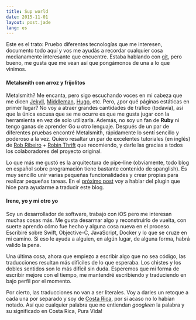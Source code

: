 ```yaml
---
title: Sup world
date: 2015-11-01
layout: post.jade
lang: es
---
```


Este es el trato: Pruebo diferentes tecnologías que me interesen, documento todo aquí y vos me ayudás a recordar cualquier cosa medianamente interesante que encuentre. Estaba hablando con [git](https://git-scm.com/), pero bueno, me gusta que me vean así que pongámonos de una a lo que vinimos.

#### Metalsmith con arroz y frijolitos

Metalsmith? Me encanta, pero sigo escuchando voces en mi cabeza que me dicen [Jekyll](http://jekyllrb.com/), [Middleman](https://middlemanapp.com/), [Hugo](http://gohugo.io/), etc. Pero, ¿por qué páginas estáticas en primer lugar? No voy a atraer grandes cantidades de tráfico (todavía), así que la única escusa que se me ocurre es que me gusta jugar con la herramienta en vez de solo utilizarla. Además, no soy un fan de **Ruby** ni tengo ganas de aprender Go u otro lenguaje. Después de un par de diferentes pruebas encontré Metalsmith, rápidamente lo sentí sencillo y poderoso a la vez. Quiero resaltar un par de excelentes tutoriales (en inglés) de [Rob Ribeiro](https://azurelogic.com/posts/building-a-blog-with-metalsmith/) + [Robin Thrift](http://www.robinthrift.com/posts/metalsmith-part-1-setting-up-the-forge/) que recomiendo, y darle las gracias a todos los colaboradores del proyecto original.

Lo que más me gustó es la arquitectura de pipe-line (obviamente, todo blog en español sobre programación tiene bastante contenido de spanglish). Es muy sencillo unir varias pequeñas funcionalidades y crear propias para realizar pequeñas tareas. En el [próximo post](/es/post/metalsmith-polyglot) voy a hablar del plugin que hice para ayudarme a traducir este blog.

#### Irene, yo y mi otro yo

Soy un desarrollador de software, trabajo con iOS pero me interesan muchas cosas más. Me gusta desarmar algo y reconstruirlo de vuelta, con suerte aprendo cómo fue hecho y alguna cosa nueva en el proceso. Escribiré sobre Swift, Objective-C, JavaScript, Docker y lo que se cruze en mi camino. Si eso le ayuda a alguien, en algún lugar, de alguna forma, habrá valido la pena.

Una última cosa, ahora que empiezo a escribir algo que no sea código, las traducciones resultan más difíciles de lo que esperaba. Los chistes y los dobles sentidos son lo más difícil sin duda. Esperemos que mi forma de escribir mejore con el tiempo, me mantendré escribiendo y traduciendo en bajo perfil por el momento.

Por cierto, las traducciones no van a ser literales. Voy a darles un retoque a cada una por separado y soy de [Costa Rica](https://www.google.es/maps/place/Costa+Rica/@9.6310801,-85.3782823,8z/data=!3m1!4b1!4m2!3m1!1s0x8f92e56221acc925:0x6254f72535819a2b?hl=en), por si acaso no lo habían notado. Así que cualquier palabra que no entiendan *googleen* la palabra y su significado en Costa Rica, Pura Vida!

